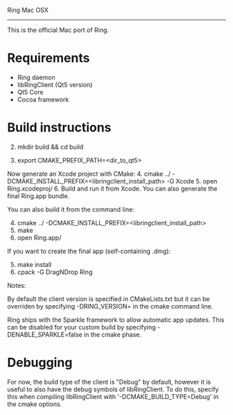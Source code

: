Ring Mac OSX
**********

This is the official Mac port of Ring.

Requirements
=============

- Ring daemon
- libRingClient (Qt5 version)
- Qt5 Core
- Cocoa framework

Build instructions
==================

2. mkdir build && cd build

3. export CMAKE_PREFIX_PATH=<dir_to_qt5>

Now generate an Xcode project with CMake:
4. cmake ../ -DCMAKE_INSTALL_PREFIX=<libringclient_install_path> -G Xcode
5. open Ring.xcodeproj/
6. Build and run it from Xcode. You can also generate the final Ring.app bundle.

You can also build it from the command line:

4. cmake ../ -DCMAKE_INSTALL_PREFIX=<libringclient_install_path>
5. make
6. open Ring.app/

If you want to create the final app (self-containing .dmg):

5. make install
6. cpack -G DragNDrop Ring

Notes:

By default the client version is specified in CMakeLists.txt but it can be
overriden by specifying -DRING_VERSION=<num> in the cmake command line.

Ring ships with the Sparkle framework to allow automatic app updates.
This can be disabled for your custom build by specifying -DENABLE_SPARKLE=false
in the cmake phase.

Debugging
==================

For now, the build type of the client is "Debug" by default, however it is
useful to also have the debug symbols of libRingClient. To do this, specify this
when compiling libRingClient with '-DCMAKE_BUILD_TYPE=Debug' in the cmake
options.

